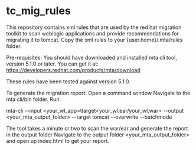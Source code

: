 # tc_mig_rules
This repository contains xml rules that are used by the red hat migration toolkit to scan weblogic applications and provide recommendations for migrating it to tomcat.
Copy the xml rules to your {user.home}/.mta/rules folder.

Pre-requisites:
You should have downloaded and installed mta cli tool, version 5.1.0 or later.
You can get it at:
https://developers.redhat.com/products/mta/download

These rules have been tested against version 5.1.0.

To generate the migration report:
Open a command window 
Navigate to the mta cli/bin folder.
Run:

mta-cli --input <your_wl_app>\target\<your_wl.ear/your_wl.war> --output <your_mta_output_folder> --target tomcat --overwrite --batchmode

The tool takes a minute or two to scan the war/ear and generate the report in the output folder
Navigate to the output folder <your_mta_output_folder> and open up index.html to get your report.
